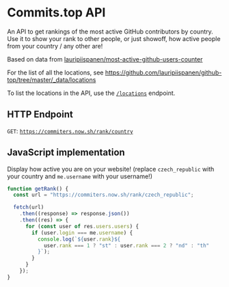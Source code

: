 # Commits.top API
An API to get rankings of the most active GitHub contributors by country. Use it to show your rank to other people, or just showoff, how active people from your country / any other are!

Based on data from [lauripiispanen/most-active-github-users-counter](https://github.com/lauripiispanen/most-active-github-users-counter)

For the list of all the locations, see https://github.com/lauripiispanen/github-top/tree/master/_data/locations

To list the locations in the API, use the [`/locations`](https://commiters.now.sh/locations) endpoint.

## HTTP Endpoint
`GET`: [`https://commiters.now.sh/rank/country`](https://commiters.now.sh/rank/country)

## JavaScript implementation
Display how active you are on your website! (replace `czech_republic` with your country and `me.username` with your username!)
```js
function getRank() {
  const url = "https://commiters.now.sh/rank/czech_republic";

  fetch(url)
    .then((response) => response.json())
    .then((res) => {
      for (const user of res.users.users) {
        if (user.login === me.username) {
          console.log(`${user.rank}${
            user.rank === 1 ? "st" : user.rank === 2 ? "nd" : "th"
          }`);
        }
      }
    });
}
```

